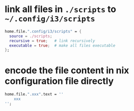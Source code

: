 # link all files in `./scripts` to `~/.config/i3/scripts`

```nix
home.file.".config/i3/scripts" = {
  source = ./scripts;
  recursive = true;   # link recursively
  executable = true;  # make all files executable
};
```

# encode the file content in nix configuration file directly

```nix
home.file.".xxx".text = ''
    xxx
'';
```
